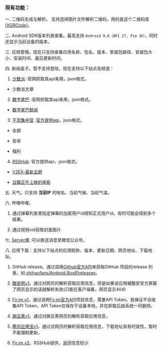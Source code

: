 ### 现有功能：

一. 二维码生成与解析。 支持选择图片文件解析二维码，用的是这个二维码库 [[XQRCode](https://github.com/xuexiangjys/XQRCode)]。

二. Android SDK版本列表查看。最高支持 `Android 9.0（API 27, Pie 派)`，同时还显示当前设备的版本。

三. 应用管理。现在只支持查看应用名称、包名、版本、安装包路径、安装包大小、安装时间、最后更新时间。

四. 新闻盒子。暂不支持登陆，现在支持以下站点及频道：

1. [少数派](https://www.sspai.com/) :官网抓取其api来用，json格式。

- 少数派文章

2. [数字尾巴](http://www.dgtle.com/) :官网抓取其api来用，json格式。

- [数字尾巴鲸闻](http://news.dgtle.com/)

3. [干货集中营](http://gank.io/) :[官方提供api](http://gank.io/api)，json格式。

- 全部

- 安卓

- 福利

4. [RSSHub](https://docs.rsshub.app/) :官方提供api，json格式。

- [V2EX-最新主题](https://www.v2ex.com)

- [豆瓣正在上映的电影](https://movie.douban.com/cinema/nowplaying/guangzhou/)

五. 天气。只支持 **当前IP** 的地名、当前气候、当前气温。

六. 哔哩哔哩。

1. 通过弹幕列表里指定弹幕的加密用户id得知正式用户id。有时可能会得到多个结果。

2. 通过视频vid获取封面图片

七. [Server酱](http://sc.ftqq.com/3.version) :可以推送消息至微信公众号。

八. 应用下载：支持以下站点的应用昵称、版本、更新日期、网页地址、下载地址。

1. GitHub release。通过调用[Github官方API](https://developer.github.com/)来获取GitHub 项目的release 列表，如:[zhihaofans/Android.Box的releases](https://github.com/zhihaofans/Android.Box/releases)。

2. [酷安网v1](https://www.coolapk.com/)。通过对网页的解析获取应用信息，但是如果该应用被酷安官方屏蔽了网页显示的话就解析失败(只能在客户端看，网页显示404)

3. [Fir.im v1](https://fir.im/)。通过调用[Fir.im官方API](https://fir.im/docs)项目信息，需要API  Token。我保证不会收集API  Token，API  Token仅保存于设备本地，并在卸载后由系统一同删除。

4. [豌豆荚v1](https://www.wandoujia.com/apps)。通过对豌豆荚网页的解析获取应用信息。

5. [腾讯应用宝v1](https://app.qq.com)。通过对网页的解析获取应用信息，下载地址具有时效性，暂时不能强制更新。

6. [Fir.im v2](https://fir.im/)。RSSHub提供，返回信息较少